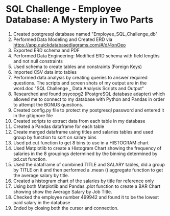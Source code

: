 # SQL Challenge - Employee Database: A Mystery in Two Parts

1.	Created postgresql database named "Employee_SQL_Challenge_db"
2.	Performed Data Modeling and Created ERD via https://app.quickdatabasediagrams.com/#/d/4xnOeo 
3.	Exported ERD schema and PDF 
4.	Performed Data Engineering: Modified ERD schema with field lengths and not null constraints
5.	Used schema to create tables and constraints (Foreign Keys)
6.	Imported CSV data into tables 
7.	Performed data analysis by creating queries to answer required questions. The scripts and screen shots of my output are in the word.doc "SQL Challenge _ Data Analysis Scripts and Output"
8.	Researched and found psycopg2 (PostgreSQL database adapter) which allowed me to connect to my database with Python and Pandas in order to attempt the BONUS questions.
9.	Created config.py file to protect my postgresql password and entered it in the gitignore file
10.	Created scripts to extract data from each table in my database
11.	Created a Pandas dataframe for each table
12.	Create merged dataframe using titles and salaries tables and used group by function to sort on salary bins
13.	Used pd.cut function to get 8 bins to use in a HISTOGRAM chart
14.	Used Matplotlib to create a Histogram Chart showing the frequency of salaries in the 8 groupings determined by the binning determined by pd.cut function.
15.	Used the dataframe of combined TITLE and SALARY tables, did a group by TITLE on it and then performed a .mean () aggregate function to get the average salary by title.
16.	Created a histogram chart of the salaries by title for reference only
17.	Using both Matplotlib and Pandas .plot function to create a BAR Chart showing show the Average Salary by Job Title.
18.	Checked the employee number 499942 and found it to be the lowest paid salary in the database
19.	Ended by closing both the cursor and connection.

